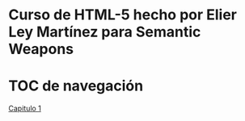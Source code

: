 # Curso de HTML-5 hecho por Elier Ley Martínez para Semantic Weapons

# TOC de navegación

[Capitulo 1](https://github.com/IIKUYY/HTML5/tree/main/Ch1)